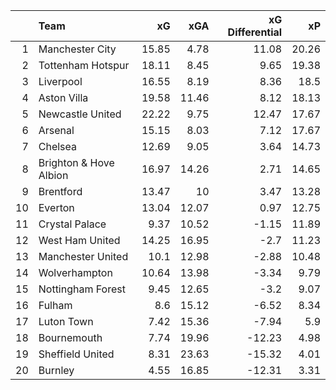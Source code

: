 |    | Team                   |    xG |   xGA |   xG Differential |    xP |
|---:|:-----------------------|------:|------:|------------------:|------:|
|  1 | Manchester City        | 15.85 |  4.78 |             11.08 | 20.26 |
|  2 | Tottenham Hotspur      | 18.11 |  8.45 |              9.65 | 19.38 |
|  3 | Liverpool              | 16.55 |  8.19 |              8.36 | 18.5  |
|  4 | Aston Villa            | 19.58 | 11.46 |              8.12 | 18.13 |
|  5 | Newcastle United       | 22.22 |  9.75 |             12.47 | 17.67 |
|  6 | Arsenal                | 15.15 |  8.03 |              7.12 | 17.67 |
|  7 | Chelsea                | 12.69 |  9.05 |              3.64 | 14.73 |
|  8 | Brighton & Hove Albion | 16.97 | 14.26 |              2.71 | 14.65 |
|  9 | Brentford              | 13.47 | 10    |              3.47 | 13.28 |
| 10 | Everton                | 13.04 | 12.07 |              0.97 | 12.75 |
| 11 | Crystal Palace         |  9.37 | 10.52 |             -1.15 | 11.89 |
| 12 | West Ham United        | 14.25 | 16.95 |             -2.7  | 11.23 |
| 13 | Manchester United      | 10.1  | 12.98 |             -2.88 | 10.48 |
| 14 | Wolverhampton          | 10.64 | 13.98 |             -3.34 |  9.79 |
| 15 | Nottingham Forest      |  9.45 | 12.65 |             -3.2  |  9.07 |
| 16 | Fulham                 |  8.6  | 15.12 |             -6.52 |  8.34 |
| 17 | Luton Town             |  7.42 | 15.36 |             -7.94 |  5.9  |
| 18 | Bournemouth            |  7.74 | 19.96 |            -12.23 |  4.98 |
| 19 | Sheffield United       |  8.31 | 23.63 |            -15.32 |  4.01 |
| 20 | Burnley                |  4.55 | 16.85 |            -12.31 |  3.31 |